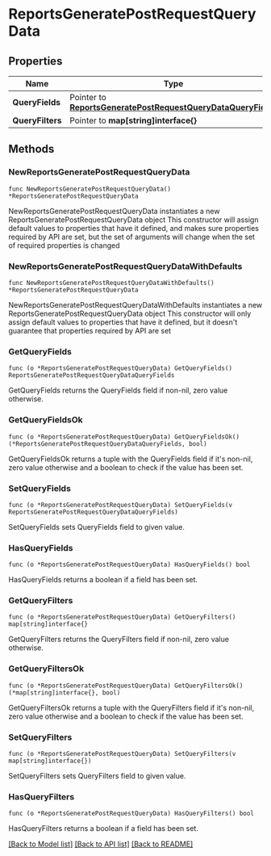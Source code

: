 # ReportsGeneratePostRequestQueryData

## Properties

Name | Type | Description | Notes
------------ | ------------- | ------------- | -------------
**QueryFields** | Pointer to [**ReportsGeneratePostRequestQueryDataQueryFields**](ReportsGeneratePostRequestQueryDataQueryFields.md) |  | [optional] 
**QueryFilters** | Pointer to **map[string]interface{}** |  | [optional] 

## Methods

### NewReportsGeneratePostRequestQueryData

`func NewReportsGeneratePostRequestQueryData() *ReportsGeneratePostRequestQueryData`

NewReportsGeneratePostRequestQueryData instantiates a new ReportsGeneratePostRequestQueryData object
This constructor will assign default values to properties that have it defined,
and makes sure properties required by API are set, but the set of arguments
will change when the set of required properties is changed

### NewReportsGeneratePostRequestQueryDataWithDefaults

`func NewReportsGeneratePostRequestQueryDataWithDefaults() *ReportsGeneratePostRequestQueryData`

NewReportsGeneratePostRequestQueryDataWithDefaults instantiates a new ReportsGeneratePostRequestQueryData object
This constructor will only assign default values to properties that have it defined,
but it doesn't guarantee that properties required by API are set

### GetQueryFields

`func (o *ReportsGeneratePostRequestQueryData) GetQueryFields() ReportsGeneratePostRequestQueryDataQueryFields`

GetQueryFields returns the QueryFields field if non-nil, zero value otherwise.

### GetQueryFieldsOk

`func (o *ReportsGeneratePostRequestQueryData) GetQueryFieldsOk() (*ReportsGeneratePostRequestQueryDataQueryFields, bool)`

GetQueryFieldsOk returns a tuple with the QueryFields field if it's non-nil, zero value otherwise
and a boolean to check if the value has been set.

### SetQueryFields

`func (o *ReportsGeneratePostRequestQueryData) SetQueryFields(v ReportsGeneratePostRequestQueryDataQueryFields)`

SetQueryFields sets QueryFields field to given value.

### HasQueryFields

`func (o *ReportsGeneratePostRequestQueryData) HasQueryFields() bool`

HasQueryFields returns a boolean if a field has been set.

### GetQueryFilters

`func (o *ReportsGeneratePostRequestQueryData) GetQueryFilters() map[string]interface{}`

GetQueryFilters returns the QueryFilters field if non-nil, zero value otherwise.

### GetQueryFiltersOk

`func (o *ReportsGeneratePostRequestQueryData) GetQueryFiltersOk() (*map[string]interface{}, bool)`

GetQueryFiltersOk returns a tuple with the QueryFilters field if it's non-nil, zero value otherwise
and a boolean to check if the value has been set.

### SetQueryFilters

`func (o *ReportsGeneratePostRequestQueryData) SetQueryFilters(v map[string]interface{})`

SetQueryFilters sets QueryFilters field to given value.

### HasQueryFilters

`func (o *ReportsGeneratePostRequestQueryData) HasQueryFilters() bool`

HasQueryFilters returns a boolean if a field has been set.


[[Back to Model list]](../README.md#documentation-for-models) [[Back to API list]](../README.md#documentation-for-api-endpoints) [[Back to README]](../README.md)


